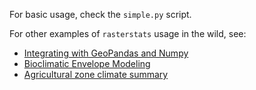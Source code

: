For basic usage, check the `simple.py` script.

For other examples of `rasterstats` usage in the wild, see:

* [Integrating with GeoPandas and Numpy](http://nbviewer.ipython.org/github/perrygeo/python-raster-stats/blob/master/docs/notebooks/Integrating%20with%20GeoPandas%20and%20Numpy.ipynb)
* [Bioclimatic Envelope Modeling](http://nbviewer.ipython.org/github/Ecotrust/growth-yield-batch/blob/master/scripts/blm/Bioclimatic%20Envelope%20Modeling%20with%20False%20Negative%20Masking.ipynb)
* [Agricultural zone climate summary](http://nbviewer.ipython.org/github/Ecotrust/aez-viewer/blob/master/docs/climate_summary/Ag%20Zone%20Climate%20Summary.ipynb)
